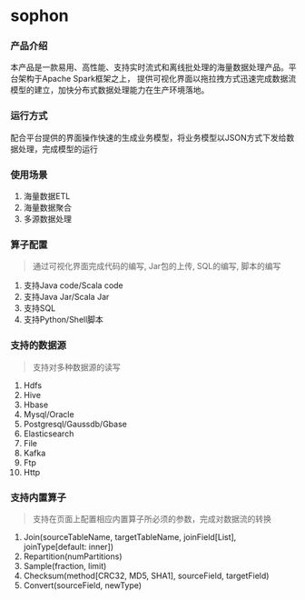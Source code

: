 # sophon
### 产品介绍
本产品是一款易用、高性能、支持实时流式和离线批处理的海量数据处理产品。平台架构于Apache Spark框架之上，
提供可视化界面以拖拉拽方式迅速完成数据流模型的建立，加快分布式数据处理能力在生产环境落地。
### 运行方式
配合平台提供的界面操作快速的生成业务模型，将业务模型以JSON方式下发给数据处理，完成模型的运行
### 使用场景
1. 海量数据ETL
2. 海量数据聚合
3. 多源数据处理
### 算子配置
> 通过可视化界面完成代码的编写, Jar包的上传, SQL的编写, 脚本的编写
1. 支持Java code/Scala code
2. 支持Java Jar/Scala Jar
3. 支持SQL
4. 支持Python/Shell脚本
### 支持的数据源
> 支持对多种数据源的读写
1. Hdfs
2. Hive
3. Hbase
4. Mysql/Oracle
5. Postgresql/Gaussdb/Gbase
6. Elasticsearch
7. File
8. Kafka
9. Ftp
10. Http
### 支持内置算子
> 支持在页面上配置相应内置算子所必须的参数，完成对数据流的转换
1. Join(sourceTableName, targetTableName, joinField[List], joinType[default: inner])
2. Repartition(numPartitions)
3. Sample(fraction, limit)
4. Checksum(method[CRC32, MD5, SHA1], sourceField, targetField)
5. Convert(sourceField, newType)